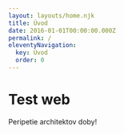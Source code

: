 ```yaml
---
layout: layouts/home.njk
title: Úvod
date: 2016-01-01T00:00:00.000Z
permalink: /
eleventyNavigation:
  key: Úvod
  order: 0
---
```

# Test web

Peripetie architektov doby!